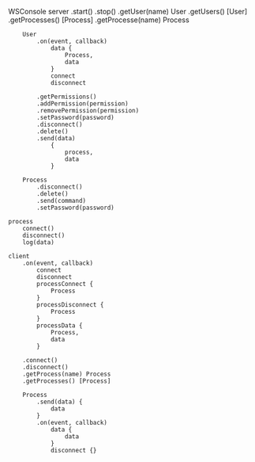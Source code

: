 
WSConsole
	server
		.start()
		.stop()
		.getUser(name) User
		.getUsers() [User]
		.getProcesses() [Process]
		.getProcesse(name) Process

		User
			.on(event, callback)
				data {
					Process,
					data
				}
				connect
				disconnect

			.getPermissions()
			.addPermission(permission)
			.removePermission(permission)
			.setPassword(password)
			.disconnect()
			.delete()
			.send(data)
				{
					process,
					data
				}

		Process
			.disconnect()
			.delete()
			.send(command)
			.setPassword(password)

	process
		connect()
		disconnect()
		log(data)

	client
		.on(event, callback)
			connect
			disconnect
			processConnect {
				Process
			}
			processDisconnect {
				Process
			}
			processData {
				Process,
				data
			}

		.connect()
		.disconnect()
		.getProcess(name) Process
		.getProcesses() [Process]

		Process
			.send(data) {
				data
			}
			.on(event, callback)
				data {
					data
				}
				disconnect {}
